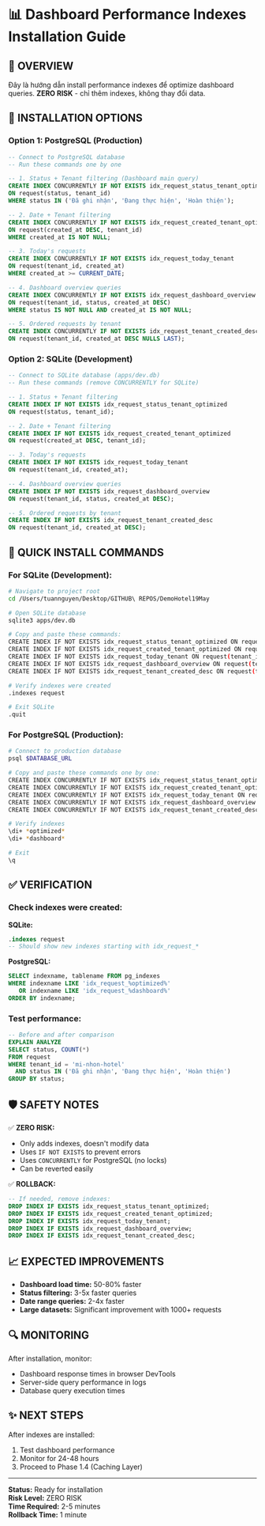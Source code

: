 # 📊 Dashboard Performance Indexes Installation Guide

## 🎯 **OVERVIEW**

Đây là hướng dẫn install performance indexes để optimize dashboard queries. **ZERO RISK** - chỉ thêm
indexes, không thay đổi data.

## 🔧 **INSTALLATION OPTIONS**

### **Option 1: PostgreSQL (Production)**

```sql
-- Connect to PostgreSQL database
-- Run these commands one by one

-- 1. Status + Tenant filtering (Dashboard main query)
CREATE INDEX CONCURRENTLY IF NOT EXISTS idx_request_status_tenant_optimized
ON request(status, tenant_id)
WHERE status IN ('Đã ghi nhận', 'Đang thực hiện', 'Hoàn thiện');

-- 2. Date + Tenant filtering
CREATE INDEX CONCURRENTLY IF NOT EXISTS idx_request_created_tenant_optimized
ON request(created_at DESC, tenant_id)
WHERE created_at IS NOT NULL;

-- 3. Today's requests
CREATE INDEX CONCURRENTLY IF NOT EXISTS idx_request_today_tenant
ON request(tenant_id, created_at)
WHERE created_at >= CURRENT_DATE;

-- 4. Dashboard overview queries
CREATE INDEX CONCURRENTLY IF NOT EXISTS idx_request_dashboard_overview
ON request(tenant_id, status, created_at DESC)
WHERE status IS NOT NULL AND created_at IS NOT NULL;

-- 5. Ordered requests by tenant
CREATE INDEX CONCURRENTLY IF NOT EXISTS idx_request_tenant_created_desc
ON request(tenant_id, created_at DESC NULLS LAST);
```

### **Option 2: SQLite (Development)**

```sql
-- Connect to SQLite database (apps/dev.db)
-- Run these commands (remove CONCURRENTLY for SQLite)

-- 1. Status + Tenant filtering
CREATE INDEX IF NOT EXISTS idx_request_status_tenant_optimized
ON request(status, tenant_id);

-- 2. Date + Tenant filtering
CREATE INDEX IF NOT EXISTS idx_request_created_tenant_optimized
ON request(created_at DESC, tenant_id);

-- 3. Today's requests
CREATE INDEX IF NOT EXISTS idx_request_today_tenant
ON request(tenant_id, created_at);

-- 4. Dashboard overview queries
CREATE INDEX IF NOT EXISTS idx_request_dashboard_overview
ON request(tenant_id, status, created_at DESC);

-- 5. Ordered requests by tenant
CREATE INDEX IF NOT EXISTS idx_request_tenant_created_desc
ON request(tenant_id, created_at DESC);
```

## 🚀 **QUICK INSTALL COMMANDS**

### **For SQLite (Development):**

```bash
# Navigate to project root
cd /Users/tuannguyen/Desktop/GITHUB\ REPOS/DemoHotel19May

# Open SQLite database
sqlite3 apps/dev.db

# Copy and paste these commands:
CREATE INDEX IF NOT EXISTS idx_request_status_tenant_optimized ON request(status, tenant_id);
CREATE INDEX IF NOT EXISTS idx_request_created_tenant_optimized ON request(created_at DESC, tenant_id);
CREATE INDEX IF NOT EXISTS idx_request_today_tenant ON request(tenant_id, created_at);
CREATE INDEX IF NOT EXISTS idx_request_dashboard_overview ON request(tenant_id, status, created_at DESC);
CREATE INDEX IF NOT EXISTS idx_request_tenant_created_desc ON request(tenant_id, created_at DESC);

# Verify indexes were created
.indexes request

# Exit SQLite
.quit
```

### **For PostgreSQL (Production):**

```bash
# Connect to production database
psql $DATABASE_URL

# Copy and paste these commands one by one:
CREATE INDEX CONCURRENTLY IF NOT EXISTS idx_request_status_tenant_optimized ON request(status, tenant_id) WHERE status IN ('Đã ghi nhận', 'Đang thực hiện', 'Hoàn thiện');
CREATE INDEX CONCURRENTLY IF NOT EXISTS idx_request_created_tenant_optimized ON request(created_at DESC, tenant_id) WHERE created_at IS NOT NULL;
CREATE INDEX CONCURRENTLY IF NOT EXISTS idx_request_today_tenant ON request(tenant_id, created_at) WHERE created_at >= CURRENT_DATE;
CREATE INDEX CONCURRENTLY IF NOT EXISTS idx_request_dashboard_overview ON request(tenant_id, status, created_at DESC) WHERE status IS NOT NULL AND created_at IS NOT NULL;
CREATE INDEX CONCURRENTLY IF NOT EXISTS idx_request_tenant_created_desc ON request(tenant_id, created_at DESC NULLS LAST);

# Verify indexes
\di+ *optimized*
\di+ *dashboard*

# Exit
\q
```

## ✅ **VERIFICATION**

### **Check indexes were created:**

**SQLite:**

```sql
.indexes request
-- Should show new indexes starting with idx_request_*
```

**PostgreSQL:**

```sql
SELECT indexname, tablename FROM pg_indexes
WHERE indexname LIKE 'idx_request_%optimized%'
   OR indexname LIKE 'idx_request_%dashboard%'
ORDER BY indexname;
```

### **Test performance:**

```sql
-- Before and after comparison
EXPLAIN ANALYZE
SELECT status, COUNT(*)
FROM request
WHERE tenant_id = 'mi-nhon-hotel'
  AND status IN ('Đã ghi nhận', 'Đang thực hiện', 'Hoàn thiện')
GROUP BY status;
```

## 🛡️ **SAFETY NOTES**

✅ **ZERO RISK:**

- Only adds indexes, doesn't modify data
- Uses `IF NOT EXISTS` to prevent errors
- Uses `CONCURRENTLY` for PostgreSQL (no locks)
- Can be reverted easily

✅ **ROLLBACK:**

```sql
-- If needed, remove indexes:
DROP INDEX IF EXISTS idx_request_status_tenant_optimized;
DROP INDEX IF EXISTS idx_request_created_tenant_optimized;
DROP INDEX IF EXISTS idx_request_today_tenant;
DROP INDEX IF EXISTS idx_request_dashboard_overview;
DROP INDEX IF EXISTS idx_request_tenant_created_desc;
```

## 📈 **EXPECTED IMPROVEMENTS**

- **Dashboard load time:** 50-80% faster
- **Status filtering:** 3-5x faster queries
- **Date range queries:** 2-4x faster
- **Large datasets:** Significant improvement with 1000+ requests

## 🔍 **MONITORING**

After installation, monitor:

- Dashboard response times in browser DevTools
- Server-side query performance in logs
- Database query execution times

## ✨ **NEXT STEPS**

After indexes are installed:

1. Test dashboard performance
2. Monitor for 24-48 hours
3. Proceed to Phase 1.4 (Caching Layer)

---

**Status:** Ready for installation  
**Risk Level:** ZERO RISK  
**Time Required:** 2-5 minutes  
**Rollback Time:** 1 minute
